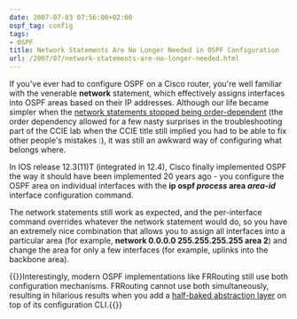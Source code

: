 ```yaml
---
date: 2007-07-03 07:56:00+02:00
ospf_tag: config
tags:
- OSPF
title: Network Statements Are No Longer Needed in OSPF Configuration
url: /2007/07/network-statements-are-no-longer-needed.html
---
```

If you've ever had to configure OSPF on a Cisco router, you're well familiar with the venerable **network** statement, which effectively assigns interfaces into OSPF areas based on their IP addresses. Although our life became simpler when the [network statements stopped being order-dependent](/2006/11/network-statements-in-ospf-process-are.html) (the order dependency allowed for a few nasty surprises in the troubleshooting part of the CCIE lab when the CCIE title still implied you had to be able to fix other people's mistakes :), it was still an awkward way of configuring what belongs where.
<!--more-->
In IOS release 12.3(11)T (integrated in 12.4), Cisco finally implemented OSPF the way it should have been implemented 20 years ago - you configure the OSPF area on individual interfaces with the **ip ospf *process* area *area-id*** interface configuration command.

The network statements still work as expected, and the per-interface command overrides whatever the network statement would do, so you have an extremely nice combination that allows you to assign all interfaces into a particular area (for example, **network 0.0.0.0 255.255.255.255 area 2**) and change the area for only a few interfaces (for example, uplinks into the backbone area).

{{<note warn>}}Interestingly, modern OSPF implementations like FRRouting still use both configuration mechanisms. FRRouting cannot use both simultaneously, resulting in hilarious results when you add a [half-baked abstraction layer](/2022/10/cumulus-linux-nvue.html) on top of its configuration CLI.{{</note>}}